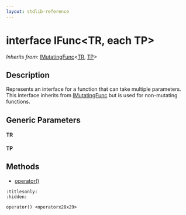 ```yaml
---
layout: stdlib-reference
---
```


# interface IFunc\<TR, each TP\>

*Inherits from:* [IMutatingFunc](../../imutatingfunc-019/index.html)\<[TR](../../imutatingfunc-019/index.html#typeparam-TR), [TP](../../imutatingfunc-019/index.html#typeparam-TP)\>

## Description

Represents an interface for a function that can take multiple parameters.
This interface inherits from <span class='code'><a href="../../imutatingfunc-019/index.html" class="code_type">IMutatingFunc</a></span> but is used for non-mutating functions.


## Generic Parameters

####  <a id="typeparam-TR"></a>TR
####  <a id="typeparam-TP"></a>TP

## Methods

* [operator\(\)](../operatorx28x29.html)


```{toctree}
:titlesonly:
:hidden:

operator() <operatorx28x29>
```
